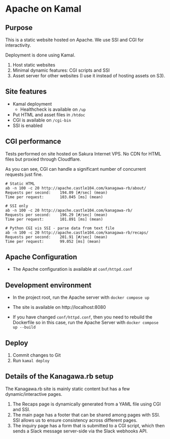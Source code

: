 # Apache on Kamal

## Purpose

This is a static website hosted on Apache. We use SSI and CGI for interactivity.

Deployment is done using Kamal.

1. Host static websites
2. Minimal dynamic features: CGI scripts and SSI
3. Asset server for other websites (I use it instead of hosting assets on S3).

## Site features

* Kamal deployment
  * Healthcheck is available on `/up`
* Put HTML and asset files in `/htdoc` 
* CGI is available on `/cgi-bin`
* SSI is enabled

## CGI performance

Tests performed on site hosted on Sakura Internet VPS. No CDN for HTML files but proxied through Cloudflare.

As you can see, CGI can handle a significant number of concurrent requests just fine.

```shell
# Static HTML
ab -n 100 -c 20 http://apache.castle104.com/kanagawa-rb/about/ 
Requests per second:    194.09 [#/sec] (mean)
Time per request:       103.045 [ms] (mean)

# SSI only
ab -n 100 -c 20 http://apache.castle104.com/kanagawa-rb/
Requests per second:    196.29 [#/sec] (mean)
Time per request:       101.891 [ms] (mean)

# Python CGI vis SSI - parse data from text file
ab -n 100 -c 20 http://apache.castle104.com/kanagawa-rb/recaps/
Requests per second:    201.91 [#/sec] (mean)
Time per request:       99.052 [ms] (mean)
```

## Apache Configuration

* The Apache configuration is available at `conf/httpd.conf`

## Development environment

* In the project root, run the Apache server with `docker compose up`
* The site is available on http://localhost:8080

* If you have changed `conf/httpd.conf`, then you need to rebuild the Dockerfile so in this case, run the Apache Server with `docker compose up --build`

## Deploy

1. Commit changes to Git
2. Run `kamal deploy`

## Details of the Kanagawa.rb setup

The Kanagawa.rb site is mainly static content but has a few dynamic/interactive pages.

1. The Recaps page is dynamically generated from a YAML file using CGI and SSI.
2. The main page has a footer that can be shared among pages with SSI. SSI allows us to ensure consistency across different pages.
3. The inquiry page has a form that is submitted to a CGI script, which then sends a Slack message server-side via the Slack webhooks API.
